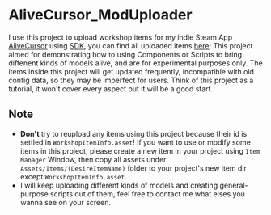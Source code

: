 # AliveCursor_ModUploader
I use this project to upload workshop items for my indie Steam App [AliveCursor](https://store.steampowered.com/app/1606490/_/) using [SDK](https://github.com/Threeyes/AliveCursorSDK), you can find all uploaded items [here](https://steamcommunity.com/profiles/76561199378980403/myworkshopfiles/?appid=1606490);
This project aimed for demonstrating how to using Components or Scripts to bring diffenent kinds of models alive, and are for experimental purposes only. The items inside this project will get updated frequently, incompatible with old config data, so they may be imperfect for users. Think of this project as a tutorial, it won't cover every aspect but it will be a good start.

## Note
+ **Don't** try to reupload any items using this project because their id is settled in `WorkshopItemInfo.asset`! If you want to use or modify some items in this project, please create a new item in your project using `Item Manager` Window, then copy all assets under `Assets/Items/(DesireItemName)` folder to your project's new item dir except `WorkshopItemInfo.asset`. 
+ I will keep uploading different kinds of models and creating general-purpose scripts out of them, feel free to contact me what elses you wanna see on your screen.
